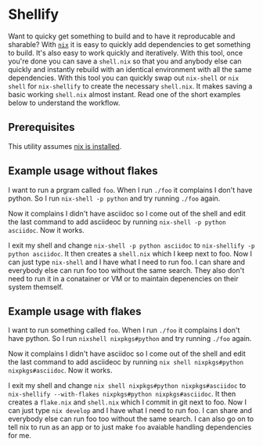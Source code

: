 # Shellify

Want to quicky get something to build and to have it reproducable and sharable? With [`nix`](https://nixos.org/manual/nix/stable/command-ref/nix-shell.html) it is easy to quickly add dependencies to get something to build. It's also easy to work quickly and iteratively. With this tool, once you're done you can save a `shell.nix` so that you and anybody else can quickly and instantly rebuild with an identical environment with all the same dependencies. With this tool you can quickly swap out `nix-shell` or `nix shell` for `nix-shellify` to create the necessary `shell.nix`. It makes saving a basic working `shell.nix` almost instant. Read one of the short examples below to understand the workflow.

## Prerequisites

This utility assumes [nix is installed](https://nixos.org/download.html).


## Example usage without flakes

I want to run a prgram called `foo`. When I run `./foo` it complains I don't have python. So I run `nix-shell -p python` and try running `./foo` again.

Now it complains I didn't have asciidoc so I come out of the shell and edit the last command to add asciideoc by running `nix-shell -p python asciidoc`. Now it works.

I exit my shell and change `nix-shell -p python asciidoc` to `nix-shellify -p python asciidoc`. It then creates a `shell.nix` which I keep next to foo. Now I can just type `nix-shell` and I have what I need to run foo. I can share and everybody else can run foo too without the same search. They also don't need to run it in a conatainer or VM or to maintain depenencies on their system themself. 

## Example usage with flakes

I want to run something called `foo`. When I run `./foo` it complains I don't have python. So I run `nixshell nixpkgs#python` and try running `./foo` again.

Now it complains I didn't have asciidoc so I come out of the shell and edit the last command to add asciideoc by running `nix shell nixpkgs#python nixpkgs#asciidoc`. Now it works.

I exit my shell and change `nix shell nixpkgs#python nixpkgs#asciidoc` to `nix-shellify --with-flakes nixpkgs#python nixpkgs#asciidoc`. It then creates a `flake.nix` and `shell.nix` which I commit in git next to foo. Now I can just type `nix develop` and I have what I need to run foo. I can share and everybody else can run foo too without the same search. I can also go on to tell nix to run as an app or to just make `foo` avaiable handling dependencies for me. 

